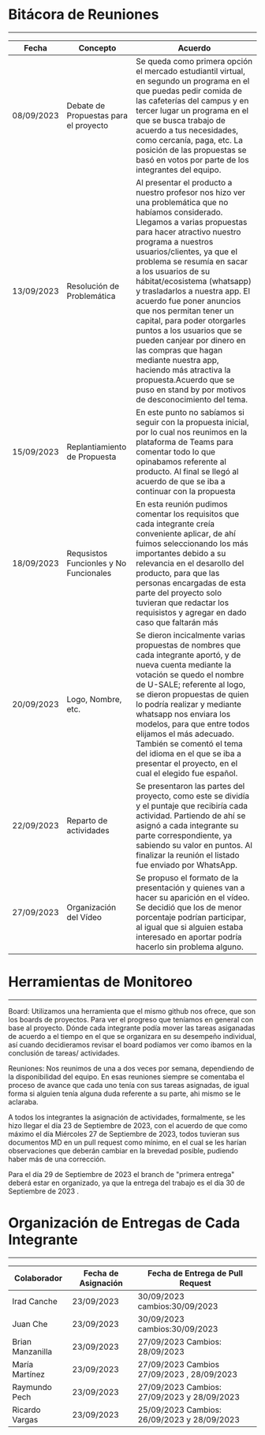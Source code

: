 # Bitácora de Reuniones 
---
| Fecha | Concepto | Acuerdo |
| -------- | -------- | -------- |
| 08/09/2023  | Debate de Propuestas para el proyecto | Se queda como primera opción el mercado estudiantil virtual, en segundo un programa en el que puedas pedir comida de las cafeterías del campus y en tercer lugar un programa en el que se busca trabajo de acuerdo a tus necesidades, como cercanía, paga, etc. La posición de las propuestas se basó en votos por parte de los integrantes del equipo.   |
| 13/09/2023 | Resolución de Problemática | Al presentar el producto a nuestro profesor nos hizo ver una problemática que no habíamos considerado. Llegamos a varias propuestas para hacer atractivo nuestro programa a nuestros usuarios/clientes, ya que el problema se resumía en sacar a los usuarios de su hábitat/ecosistema (whatsapp) y trasladarlos a nuestra app. El acuerdo fue poner anuncios que nos permitan tener un capital, para poder otorgarles puntos a los usuarios que se pueden canjear por dinero en las compras que hagan mediante nuestra app, haciendo más atractiva la propuesta.Acuerdo que se puso en stand by por motivos de desconocimiento del tema. 
| 15/09/2023    | Replantiamiento de Propuesta  | En este punto no sabíamos si seguir con la propuesta inicial, por lo cual nos reunimos en la plataforma de Teams para comentar todo lo que opinabamos referente al producto. Al final se llegó al acuerdo de que se iba a continuar con la propuesta   |
| 18/09/2023 | Requsistos Funcionles y No Funcionales | En esta reunión pudimos comentar los requisitos que cada integrante creía conveniente aplicar, de ahí fuimos seleccionando los más importantes debido a su relevancia en el desarollo del producto, para que las personas encargadas de esta parte del proyecto solo tuvieran que redactar los requisistos y agregar en dado caso que faltarán más|
| 20/09/2023| Logo, Nombre, etc. | Se dieron incicalmente varias propuestas de nombres que cada integrante aportó, y de nueva cuenta mediante la votación se quedo el nombre de U-SALE; referente al logo, se dieron propuestas de quien lo podría realizar y mediante whatsapp nos enviara los modelos, para que entre todos elijamos el más adecuado. También se comentó el tema del idioma en el que se iba a presentar el proyecto, en el cual el elegido fue español. |
| 22/09/2023 | Reparto de actividades| Se presentaron las partes del proyecto, como este se dividía y el puntaje que recibiría cada actividad. Partiendo de ahí se asignó a cada integrante su parte correspondiente, ya sabiendo su valor en puntos. Al finalizar la reunión el listado fue enviado por WhatsApp. |
| 27/09/2023  | Organización del Vídeo | Se propuso el formato de la presentación y quienes van a hacer su aparición en el vídeo. Se decidió que los de menor porcentaje podrían participar, al igual que si alguien estaba interesado en aportar podría hacerlo sin problema alguno.    |

 # Herramientas de Monitoreo
---
Board: Utilizamos una herramienta que el mismo github nos ofrece, que son los boards de proyectos. Para ver el progreso que teníamos en general con base al proyecto. Dónde cada integrante podía mover las tareas asiganadas de acuerdo a el tiempo en el que se organizara en su desempeño individual, así cuando decidieramos revisar el board podíamos ver como ibamos en la conclusión de tareas/ actividades.

Reuniones: Nos reunimos de una a dos veces por semana, dependiendo de la disponibilidad del equipo. En esas reuniones siempre se comentaba el proceso de avance que cada uno tenía con sus tareas asignadas,  de igual forma si alguien tenía alguna duda referente a su parte, ahi mismo se le aclaraba. 

A todos los integrantes la asignación de actividades, formalmente, se les hizo llegar el día 23 de Septiembre de 2023, con el acuerdo de que como máximo el día Miércoles 27 de Septiembre de 2023, todos  tuvieran sus documentos MD en un pull request como mínimo, en el cual se les harían observaciones que deberán cambiar en la brevedad posible, pudiendo haber más de una corrección. 

Para el día 29 de Septiembre de 2023 el branch de "primera entrega" deberá estar en organizado, ya que la entrega del trabajo es el día 30 de Septiembre de 2023 .

# Organización de Entregas de Cada Integrante 
-------------------

| Colaborador | Fecha de Asignación| Fecha de Entrega de Pull Request |
| -------- | -------- | -------- |
| Irad Canche | 23/09/2023  | 30/09/2023  cambios:30/09/2023 |
| Juan Che| 23/09/2023| 30/09/2023  cambios:30/09/2023 |
| Brian Manzanilla  | 23/09/2023  | 27/09/2023  Cambios: 28/09/2023  |
| María Martínez | 23/09/2023 | 27/09/2023  Cambios 27/09/2023 , 28/09/2023 
| Raymundo Pech | 23/09/2023  | 27/09/2023  Cambios: 27/09/2023 y 28/09/2023 |
| Ricardo Vargas  | 23/09/2023  | 25/09/2023  Cambios: 26/09/2023 y 28/09/2023|

